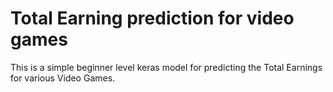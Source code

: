 # Total Earning prediction for video games
This is a simple beginner level keras model for predicting the Total Earnings for various Video Games.
